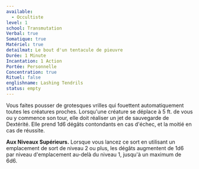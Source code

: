 ```yaml
---
available:
  - Occultiste
level: 1
school: Transmutation
Verbal: true
Somatique: true
Matériel: true
detailmat: Le bout d'un tentacule de pieuvre
Durée: 1 Minute
Incantation: 1 Action
Portée: Personnelle
Concentration: true
Rituel: false
englishname: Lashing Tendrils
status: empty
---
```

Vous faites pousser de grotesques vrilles qui fouettent automatiquement toutes les créatures proches. Lorsqu'une créature se déplace à 5 ft. de vous ou y commence son tour, elle doit réaliser un jet de sauvegarde de Dextérité. Elle prend 1d6 dégâts contondants en cas d'échec, et la moitié en cas de réussite.

__Aux Niveaux Supérieurs.__ Lorsque vous lancez ce sort en utilisant un emplacement de sort de niveau 2 ou plus, les dégâts augmentent de 1d6 par niveau d'emplacement au-delà du niveau 1, jusqu'à un maximum de 6d6.
